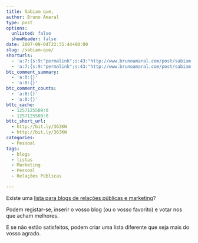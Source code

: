 ```yaml
---
title: Sabiam que,
author: Bruno Amaral
type: post
options:
  unlisted: false
  showHeader: false
date: 2007-09-04T22:35:44+00:00
slug: /sabiam-que/
shorturls:
  - 'a:7:{s:9:"permalink";s:43:"http://www.brunoamaral.com/post/sabiam-que/";s:7:"tinyurl";s:25:"http://tinyurl.com/cenb4u";s:4:"isgd";s:17:"http://is.gd/pP5o";s:5:"bitly";s:19:"http://bit.ly/ewofk";s:5:"snipr";s:22:"http://snipr.com/ex8yk";s:5:"snurl";s:22:"http://snurl.com/ex8yk";s:7:"snipurl";s:24:"http://snipurl.com/ex8yk";}'
  - 'a:7:{s:9:"permalink";s:43:"http://www.brunoamaral.com/post/sabiam-que/";s:7:"tinyurl";s:25:"http://tinyurl.com/cenb4u";s:4:"isgd";s:17:"http://is.gd/pP5o";s:5:"bitly";s:19:"http://bit.ly/ewofk";s:5:"snipr";s:22:"http://snipr.com/ex8yk";s:5:"snurl";s:22:"http://snurl.com/ex8yk";s:7:"snipurl";s:24:"http://snipurl.com/ex8yk";}'
btc_comment_summary:
  - 'a:0:{}'
  - 'a:0:{}'
btc_comment_counts:
  - 'a:0:{}'
  - 'a:0:{}'
bttc_cache:
  - 1257125509:0
  - 1257125509:0
bttc_short_url:
  - http://bit.ly/363KW
  - http://bit.ly/363KW
categories:
  - Pessoal
tags:
  - blogs
  - listas
  - Marketing
  - Pessoal
  - Relações Públicas

---
```

Existe uma [lista para blogs de relações públicas e marketing][1]?

Podem registar-se, inserir o vosso blog (ou o vosso favorito) e votar nos que acham melhores.

E se não estão satisfeitos, podem criar uma lista diferente que seja mais do vosso agrado.

 [1]: http://listas.emcaixas.com/lista/blogs-de-relacoes-publicas-e-marketing